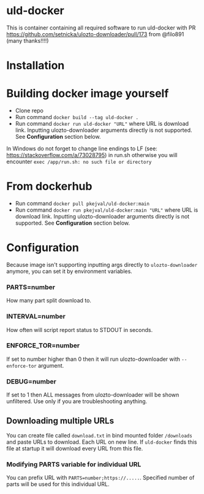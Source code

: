 # uld-docker

This is container containing all required software to run uld-docker with PR https://github.com/setnicka/ulozto-downloader/pull/173 from @filo891 (many thanks!!!!)

# Installation
# Building docker image yourself
- Clone repo
- Run command `docker build --tag uld-docker .`
- Run command `docker run uld-docker "URL"` where URL is download link. Inputting ulozto-downloader arguments directly is not supported. See **Configuration** section below.

In Windows do not forget to change line endings to LF (see: https://stackoverflow.com/a/73028795) in run.sh otherwise you will encounter ```exec /app/run.sh: no such file or directory```

# From dockerhub
- Run command `docker pull pkejval/uld-docker:main`
- Run command `docker run pkejval/uld-docker:main "URL"` where URL is download link. Inputting ulozto-downloader arguments directly is not supported. See **Configuration** section below.


# Configuration
Because image isn't supporting inputting args directly to `ulozto-downloader` anymore, you can set it by environment variables.

### PARTS=number
How many part split download to.
### INTERVAL=number
How often will script report status to STDOUT in seconds.
### ENFORCE_TOR=number
If set to number higher than 0 then it will run ulozto-downloader with `--enforce-tor` argument.
### DEBUG=number
If set to 1 then ALL messages from ulozto-downloader will be shown unfiltered. Use only if you are troubleshooting anything.

## Downloading multiple URLs
You can create file called `download.txt` in bind mounted folder `/downloads` and paste URLs to download. Each URL on new line. If `uld-docker` finds this file at startup it will download every URL from this file.

### Modifying PARTS variable for individual URL
You can prefix URL with `PARTS=number;https://.....`. Specified number of parts will be used for this individual URL.
